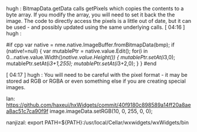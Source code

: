  hugh
:
BitmapData.getData calls getPixels which copies the contents to a byte array.  If you modify the array, you will need to set it back the the image.   The code to directly access the pixels is a little out of date, but it can be used - and possibly updated using the same underlying calls.
[
04:16
]
hugh
:

   #if cpp
      var native = nme.native.ImageBuffer.fromBitmapData(bmp);
      if (native!=null)
      {
         var mutablePtr = native.value.Edit();
         for(i in 0...native.value.Width()*native.value.Height())
         {
            mutablePtr.setAt(i*3,0);
            mutablePtr.setAt(i*3+1,255);
            mutablePtr.setAt(i*3+2,0);
         }
      }
  #end

[
04:17
]
hugh
:
You will need to be careful with the pixel format - it may be stored ad RGB or RGBA or even something else if you are creating special images.

Ian:
https://github.com/haxeui/hxWidgets/commit/40f9180c898589a14ff20a8aea8ac51c7ca90f9f
image.imageData.setRGB(10, 0, 255, 0, 0);

nanjizal:
export PATH=${PATH}:/usr/local/Cellar/wxwidgets/wxWidgets/bin

